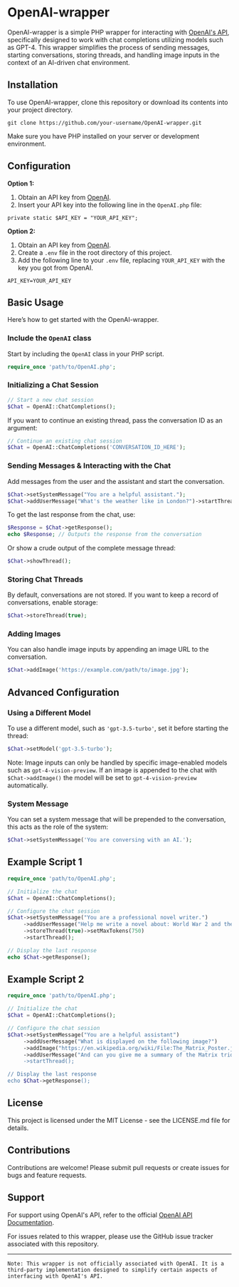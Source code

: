 # OpenAI-wrapper

OpenAI-wrapper is a simple PHP wrapper for interacting with [OpenAI's API](https://beta.openai.com/docs/), specifically designed to work with chat completions utilizing models such as GPT-4. This wrapper simplifies the process of sending messages, starting conversations, storing threads, and handling image inputs in the context of an AI-driven chat environment.

## Installation

To use OpenAI-wrapper, clone this repository or download its contents into your project directory.

```
git clone https://github.com/your-username/OpenAI-wrapper.git
```

Make sure you have PHP installed on your server or development environment.

## Configuration

**Option 1:**
1. Obtain an API key from [OpenAI](https://beta.openai.com/signup/).
2. Insert your API key into the following line in the `OpenAI.php` file:
```
private static $API_KEY = "YOUR_API_KEY";
```
**Option 2:**
1. Obtain an API key from [OpenAI](https://beta.openai.com/signup/).
2. Create a `.env` file in the root directory of this project.
3. Add the following line to your `.env` file, replacing `YOUR_API_KEY` with the key you got from OpenAI.

```
API_KEY=YOUR_API_KEY
```

## Basic Usage

Here’s how to get started with the OpenAI-wrapper.

### Include the `OpenAI` class

Start by including the `OpenAI` class in your PHP script.

```php
require_once 'path/to/OpenAI.php';
```

### Initializing a Chat Session

```php
// Start a new chat session
$Chat = OpenAI::ChatCompletions();
```

If you want to continue an existing thread, pass the conversation ID as an argument:

```php
// Continue an existing chat session
$Chat = OpenAI::ChatCompletions('CONVERSATION_ID_HERE');
```

### Sending Messages & Interacting with the Chat

Add messages from the user and the assistant and start the conversation.

```php
$Chat->setSystemMessage("You are a helpful assistant.");
$Chat->addUserMessage("What's the weather like in London?")->startThread();
```

To get the last response from the chat, use:

```php
$Response = $Chat->getResponse();
echo $Response; // Outputs the response from the conversation
```

Or show a crude output of the complete message thread:

```php
$Chat->showThread();
```

### Storing Chat Threads

By default, conversations are not stored. If you want to keep a record of conversations, enable storage:

```php
$Chat->storeThread(true);
```

### Adding Images

You can also handle image inputs by appending an image URL to the conversation.

```php
$Chat->addImage('https://example.com/path/to/image.jpg');
```

## Advanced Configuration

### Using a Different Model

To use a different model, such as `'gpt-3.5-turbo'`, set it before starting the thread:

```php
$Chat->setModel('gpt-3.5-turbo');
```

Note: Image inputs can only be handled by specific image-enabled models such as `gpt-4-vision-preview`.
If an image is appended to the chat with `$Chat->addImage()` the model will be set to `gpt-4-vision-preview` automatically.

### System Message

You can set a system message that will be prepended to the conversation,
this acts as the role of the system:

```php
$Chat->setSystemMessage('You are conversing with an AI.');
```

## Example Script 1

```php
require_once 'path/to/OpenAI.php';

// Initialize the chat
$Chat = OpenAI::ChatCompletions();

// Configure the chat session
$Chat->setSystemMessage("You are a professional novel writer.")
     ->addUserMessage("Help me write a novel about: World War 2 and the Cambrian Explosion.")
     ->storeThread(true)->setMaxTokens(750)
     ->startThread();

// Display the last response
echo $Chat->getResponse();
```

## Example Script 2

```php
require_once 'path/to/OpenAI.php';

// Initialize the chat
$Chat = OpenAI::ChatCompletions();

// Configure the chat session
$Chat->setSystemMessage("You are a helpful assistant")
     ->addUserMessage("What is displayed on the following image?")
     ->addImage("https://en.wikipedia.org/wiki/File:The_Matrix_Poster.jpg")
     ->addUserMessage("And can you give me a summary of the Matrix triology using the following URL: https://en.wikipedia.org/wiki/The_Matrix) // Use the cURL::GET() function to retrieve the content of a page
     ->startThread();

// Display the last response
echo $Chat->getResponse();
```

## License

This project is licensed under the MIT License - see the LICENSE.md file for details.

## Contributions

Contributions are welcome! Please submit pull requests or create issues for bugs and feature requests.

## Support

For support using OpenAI's API, refer to the official [OpenAI API Documentation](https://beta.openai.com/docs/).

For issues related to this wrapper, please use the GitHub issue tracker associated with this repository.

---

`Note: This wrapper is not officially associated with OpenAI. It is a third-party implementation designed to simplify certain aspects of interfacing with OpenAI's API.`
